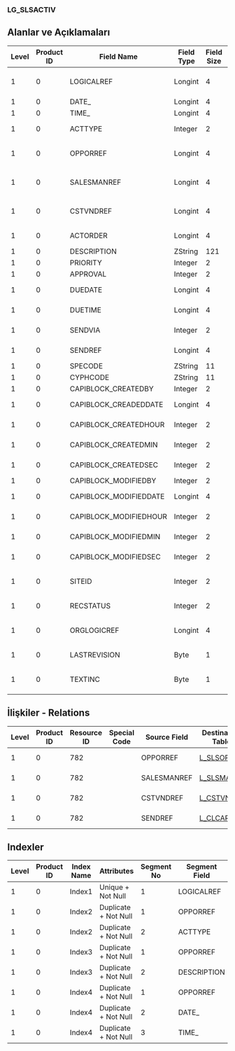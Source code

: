 ### LG_SLSACTIV

## Alanlar ve Açıklamaları

**Level**|**Product ID**|**Field Name**|**Field Type**|**Field Size**|**Field Offset**|**Türkçe Açıklama**|**Expression**
-----|-----|-----|-----|-----|-----|-----|-----
1|0|LOGICALREF|Longint|4|0|Satış etkinliği log. Ref.|Sales Activity Logical Reference
1|0|DATE_|Longint|4|4|Tarih|Date
1|0|TIME_|Longint|4|8|Zaman|Time
1|0|ACTTYPE|Integer|2|12|Aktivite Türü|Activity Type
1|0|OPPORREF|Longint|4|14|Satış fırsatları ref.|Sales Opportunity Reference
1|0|SALESMANREF|Longint|4|18|Satış Temsilcisi Referansı|Sales Representative Reference
1|0|CSTVNDREF|Longint|4|22|Müşteri / Tedarikçi Ref.|Customer / Vendor Reference
1|0|ACTORDER|Longint|4|26|Aktivite Emri|Activity Order
1|0|DESCRIPTION|ZString|121|30|Açıklama|Description
1|0|PRIORITY|Integer|2|151|Öncelik|Priority
1|0|APPROVAL|Integer|2|153|Durumu|Status
1|0|DUEDATE|Longint|4|155|Son Tarih|Completion Date
1|0|DUETIME|Longint|4|159|Son Tarih|Completion Time
1|0|SENDVIA|Integer|2|163|Tanzim Türü|Issue Type
1|0|SENDREF|Longint|4|165|Alıcı ref.|Receiver Reference
1|0|SPECODE|ZString|11|169|Özel Kod|Aux. Code
1|0|CYPHCODE|ZString|11|180|Yetki Kodu|Auth. Code
1|0|CAPIBLOCK_CREATEDBY|Integer|2|191|Oluşturan|Created By
1|0|CAPIBLOCK_CREADEDDATE|Longint|4|193|Oluşturulma Tarihi|Created Date
1|0|CAPIBLOCK_CREATEDHOUR|Integer|2|197|Oluşturulma Saati|Created Hour
1|0|CAPIBLOCK_CREATEDMIN|Integer|2|199|Oluşturulma Dakikası|Created Minute
1|0|CAPIBLOCK_CREATEDSEC|Integer|2|201|Oluşturulma Saniyesi|Created Second
1|0|CAPIBLOCK_MODIFIEDBY|Integer|2|203|Değiştiren|Modified By
1|0|CAPIBLOCK_MODIFIEDDATE|Longint|4|205|Değiştirilme Tarihi|Modified Date
1|0|CAPIBLOCK_MODIFIEDHOUR|Integer|2|209|Değiştirilme Saati|Modified Hour
1|0|CAPIBLOCK_MODIFIEDMIN|Integer|2|211|Değiştirilme Dakikası|Modified Minute
1|0|CAPIBLOCK_MODIFIEDSEC|Integer|2|213|Değiştirilme Saniyesi|Modified Second
1|0|SITEID|Integer|2|215|Veri Merkezi|Data Processing Site
1|0|RECSTATUS|Integer|2|217|Kayıt Durumu|Record Status
1|0|ORGLOGICREF|Longint|4|219|Orijinal Kayıt Log. Ref.|Original Record Logical Reference
1|0|LASTREVISION|Byte|1|223|Son Revizyon|Last Revision
1|0|TEXTINC|Byte|1|224|Ayrıntılı Açıklama İçerir|Contains Detail Description

## İlişkiler - Relations

**Level**|**Product ID**|**Resource ID**|**Special Code**|**Source Field**|**Destination Table**|**Destination Field**|**Relation Type**|**Extra Condition**
-----|-----|-----|-----|-----|-----|-----|-----|-----
1|0|782||OPPORREF|[L_SLSOPPOR](../LG_SLSOPPOR "L_SLSOPPOR")|LOGICALREF|one-to-one|
1|0|782||SALESMANREF|[L_SLSMAN](../LG_SLSMAN "L_SLSMAN")|LOGICALREF|one-to-one|
1|0|782||CSTVNDREF|[L_CSTVND](../LG_CSTVND "L_CSTVND")|LOGICALREF|one-to-one|
1|0|782||SENDREF|[L_CLCARD](../LG_CLCARD "L_CLCARD")|LOGICALREF|one-to-one|

## Indexler

**Level**|**Product ID**|**Index Name**|**Attributes**|**Segment No**|**Segment Field**|**Sense**
-----|-----|-----|-----|-----|-----|-----
1|0|Index1|Unique + Not Null|1|LOGICALREF|Ascending
1|0|Index2|Duplicate + Not Null|1|OPPORREF|Ascending
1|0|Index2|Duplicate + Not Null|2|ACTTYPE|Ascending
1|0|Index3|Duplicate + Not Null|1|OPPORREF|Ascending
1|0|Index3|Duplicate + Not Null|2|DESCRIPTION|Ascending
1|0|Index4|Duplicate + Not Null|1|OPPORREF|Ascending
1|0|Index4|Duplicate + Not Null|2|DATE_|Ascending
1|0|Index4|Duplicate + Not Null|3|TIME_|Ascending
